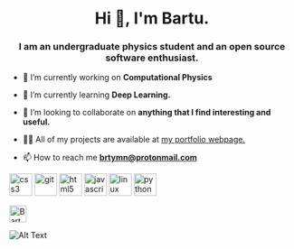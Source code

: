 
<h1 align="center">Hi 👋, I'm Bartu.</h1>
<h3 align="center">I am an undergraduate physics student and an open source software enthusiast.</h3>

- 🔭 I’m currently working on **Computational Physics**

- 🌱 I’m currently learning **Deep Learning.**

- 👯 I’m looking to collaborate on **anything that I find interesting and useful.**

- 👨‍💻 All of my projects are available at [my portfolio webpage.](https://brtymn.github.io/)

- 📫 How to reach me **brtymn@protonmail.com**

<p align="left"><img src="https://devicons.github.io/devicon/devicon.git/icons/css3/css3-original-wordmark.svg" alt="css3" width="40" height="40"/> <img src="https://www.vectorlogo.zone/logos/git-scm/git-scm-icon.svg" alt="git" width="40" height="40"/> <img src="https://devicons.github.io/devicon/devicon.git/icons/html5/html5-original-wordmark.svg" alt="html5" width="40" height="40"/> <img src="https://devicons.github.io/devicon/devicon.git/icons/javascript/javascript-original.svg" alt="javascript" width="40" height="40"/> <img src="https://devicons.github.io/devicon/devicon.git/icons/linux/linux-original.svg" alt="linux" width="40" height="40"/> <img src="https://devicons.github.io/devicon/devicon.git/icons/python/python-original.svg" alt="python" width="40" height="40"/></p>

<a href="https://dev.to/brtymn">
  <img src="https://d2fltix0v2e0sb.cloudfront.net/dev-badge.svg" alt="Bartu Yaman's DEV Profile" height="30" width="30">
</a>



![Alt Text](https://media.giphy.com/media/p4NLw3I4U0idi/giphy.gif)
